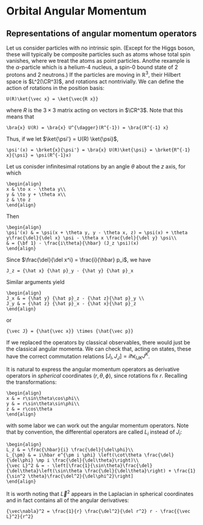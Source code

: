 # Orbital Angular Momentum

## Representations of angular momentum operators

Let us consider particles with no intrinsic spin. (Except for the Higgs boson, these will typically be composite particles such as atoms whose total spin vanishes, where we treat the atoms as point particles. Anothe rexample is the $\alpha$-particle which is a helium-4 nucleus, a spin-$0$ bound state of 2 protons and 2 neutrons.) If the particles are moving in $\mathbb{R}^3$, their Hilbert space is $L^2(\CR^3)$, and rotations act nontrivially. We can define the action of rotations in the position basis:
```{math}
U(R)\ket{\vec x} = \ket{\vec{R x}}
```
where $R$ is the $3\times 3$ matrix acting on vectors in $\CR^3$. Note that this means that
```{math}
\bra{x} U(R) = \bra{x} U^{\dagger}(R^{-1}) = \bra{(R^{-1} x}
```
Thus, if we let $\ket{\psi'} = U(R) \ket{\psi}$,
```{math}
\psi'(x) = \brket{x}{\psi'} = \bra{x} U(R)\ket{\psi} = \brket{R^{-1} x}{\psi} = \psi(R^{-1}x)
```
Let us conisder infinitesimal rotations by an angle $\theta$ about the $z$ axis, for which 
```{nath}
\begin{align}
x & \to x - \theta y\\
y & \to y + \theta x\\
z & \to z
\end{align}
```
Then
```{math}
\begin{align}
\psi'(x) & = \psi(x + \theta y, y - \theta x, z) = \psi(x) + \theta y\frac{\del}{\del x} \psi - \theta x \frac{\del}{\del y} \psi\\
& = {\bf 1} - \frac{i\theta}{\hbar} (J_z \psi)(x)
\end{align}
```
Since $\frac{\del}{\del x^i} = \frac{i}{\hbar} p_i$, we have
```{math}
J_z = {\hat x} {\hat p}_y - {\hat y} {\hat p}_x
```
Similar arguments yield
```{math}
\begin{align}
J_x & = {\hat y} {\hat p}_z - {\hat z}{\hat p}_y \\
J_y & = {\hat z} {\hat p}_x - {\hat x}{\hat p}_z
\end{align}
```
or
```{math}
{\vec J} = {\hat{\vec x}} \times {\hat{\vec p}}
```

If we replaced the operators by classical observables, there would just be the classical angular momenta. We can check that, acting on states, these have the correct commutation relations $[J_I, J_J] = i \hbar \epsilon_{IJK} J^K$.

It is natural to express the angular momentum operators as derivative operators in *spherical* coordinates $(r,\theta,\phi)$, since rotations fix $r$. Recalling the transformations:
```{math}
\begin{align}
x & = r\sin\theta\cos\phi\\
y & = r\sin\theta\sin\phi\\
z & = r\cos\theta
\end{align}
```
with some labor we can work out the angular momentum operators. Note that by convention, the differential operators are called $L_i$ instead of $J_i$:
```{math}
\begin{align}
L_z & = \frac{\hbar}{i} \frac{\del}{\del\phi}\\
L_{\pm} & = i\hbar e^{\pm i \phi} \left(\cot\theta \frac{\del}{\del\phi} \mp i \frac{\del}{\del\theta}\right)\\
{\vec L}^2 & = - \left[\frac{1}{\sin\theta}\frac{\del}{\del\theta}\left(\sin\theta \frac{\del}{\del\theta}\right) + \frac{1}{\sin^2 \theta}\frac{\del^2}{\del\phi^2}\right]
\end{align}
```
It is worth noting that ${\vec L}^2$ appears in the Laplacian in spherical coordinates and in fact contains all of the angular derivatives:
```{math}
{\vec\nabla}^2 = \frac{1}{r} \frac{\del^2}{\del r^2} r - \frac{{\vec L}^2}{r^2}
```

